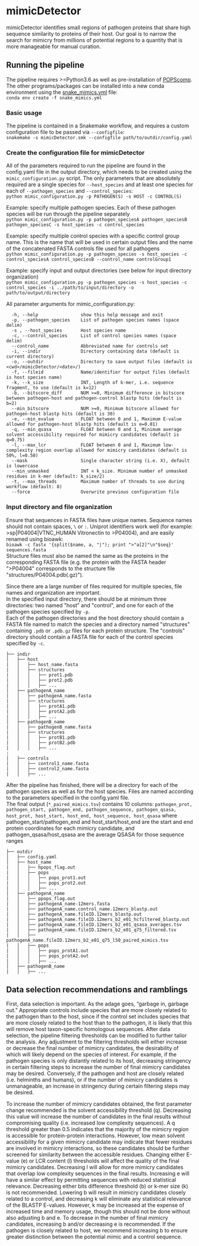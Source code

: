 # mimicDetector
mimicDetector identifies small regions of pathogen proteins that share high sequence similarity to proteins of their host. Our goal is to narrow the search for mimicry from millions of potential regions to a quantity that is more manageable for manual curation. 

## Running the pipeline
The pipeline requires >=Python3.6 as well as pre-installation of [POPScomp](https://github.com/Fraternalilab/POPScomp). The other programs/packages can be installed into a new conda environment using the [snake_mimics.yml](env/snake_mimics.yml) file:  
`conda env create -f snake_mimics.yml`

### Basic usage
The pipeline is contained in a Snakemake workflow, and requires a custom configuration file to be passed via `--configfile`:  
`snakemake -s mimicDetector.smk --configfile path/to/outdir/config.yaml`

### Create the configuration file for mimicDetector
All of the parameters required to run the pipeline are found in the config.yaml file in the output directory, which needs to be created using the `mimic_configuration.py` script. The only parameters that are absolutely required are a single species for `--host_species` and at least one species for each of `--pathogen_species` and `--control_species`:  
`python mimic_configuration.py -p PATHOGEN(S) -s HOST -c CONTROL(S)`  

Example: specify multiple pathogen species. Each of these pathogen species will be run through the pipeline separately  
`python mimic_configuration.py -p pathogen_speciesA pathogen_speciesB pathogen_speciesC -s host_species -c control_species`  

Example: specify multiple control species with a specific control group name. This is the name that will be used in certain output files and the name of the concatenated FASTA controls file used for all pathogens  
`python mimic_configuration.py -p pathogen_species -s host_species -c control_speciesA control_speciesB --control_name controlGroup1`  

Example: specify input and output directories (see below for input directory organization)  
`python mimic_configuration.py -p pathogen_species -s host_species -c control_species -i ../path/to/input/directory -o path/to/output/directory`

All parameter arguments for mimic_configuration.py:
```
  -h, --help                show this help message and exit
  -p, --pathogen_species    List of pathogen species names (space delim)
  -s , --host_species       Host species name
  -c, --control_species     List of control species names (space delim)
  --control_name            Abbreviated name for controls set
  -i, --indir               Directory containing data (default is current directory)
  -o, --outdir              Directory to save output files (default is <cwd>/mimicDetector/<date>/)
  -f, --fileid              Name/identifier for output files (default is host species name)
  -k, --k_size              INT, Length of k-mer, i.e. sequence fragment, to use (default is k=12)
  -b, --bitscore_diff       NUM >=0, Minimum difference in bitscore between pathogen-host and pathogen-control blastp hits (default is b=2)
  --min_bitscore            NUM >=0, Minimum bitscore allowed for pathogen-host blastp hits (default is 30)
  -e, --min_evalue          FLOAT between 0 and 1, Maximum E-value allowed for pathogen-host blastp hits (default is e=0.01)
  -q, --min_qsasa           FLOAT between 0 and 1, Minimum average solvent accessibility required for mimicry candidates (default is q=0.75)
  -l, --max_lcr             FLOAT between 0 and 1, Maximum low-complexity region overlap allowed for mimicry candidates (default is 50%, l=0.50)
  --mask                    Single character string (i.e. X), default is lowercase
  --min_unmasked            INT < k_size. Minimum number of unmasked residues in k-mer (default: k_size/2)
  -t, --max_threads         Maximum number of threads to use during workflow (default: 8)
  --force                   Overwrite previous configuration file
```

### Input directory and file organization
Ensure that sequences in FASTA files have unique names. Sequence names should not contain spaces, `\` or `:`. Uniprot identifiers work well (for example: >sp|P04004|VTNC_HUMAN Vitronectin to >P04004), and are easily renamed using bioawk:  
`bioawk -c fastx '{split($name, a, "|"); print ">"a[2]"\n"$seq}' sequences.fasta`  
Structure files must also be named the same as the proteins in the corresponding FASTA file (e.g. the protein with the FASTA header ">P04004" corresponds to the structure file "structures/P04004.pdb(.gz)"). 

Since there are a large number of files required for multiple species, file names and organization are important.  
In the specified input directory, there should be at minimum three directories: two named "host" and "control", and one for each of the pathogen species specified by `-p`.  
Each of the pathogen directories and the host directory should contain a FASTA file named to match the species and a directory named "structures" containing `.pdb` or `.pdb.gz` files for each protein structure. 
The "controls" directory should contain a FASTA file for each of the control species specified by `-c`. 
```
├── indir  
│   ├── host  
|   │   ├── host_name.fasta  
|   │   ├── structures  
|   │   │   ├── prot1.pdb  
|   │   │   ├── prot2.pdb  
|   │   │   ├── ...  
│   ├── pathogenA_name
|   │   ├── pathogenA_name.fasta
|   │   ├── structures
|   │   │   ├── protA1.pdb
|   │   │   ├── protA2.pdb
|   │   │   ├── ...
│   ├── pathogenB_name
|   │   ├── pathogenB_name.fasta
|   │   ├── structures
|   │   │   ├── protB1.pdb
|   │   │   ├── protB2.pdb
|   │   │   ├── ...
:
│   ├── controls
|   │   ├── control1_name.fasta
|   │   ├── control2_name.fasta
|   │   ├── ...
```
After the pipeline has finished, there will be a directory for each of the pathogen species as well as for the host species. 
Files are named according to the parameters specified in the config.yaml file.  
The final output (`*_paired_mimics.tsv`) contains 10 columns: `pathogen_prot, pathogen_start, pathogen_end, pathogen_sequence, pathogen_qsasa, host_prot, host_start, host_end, host_sequence, host_qsasa` where pathogen_start/pathogen_end and host_start/host_end are the start and end protein coordinates for each mimicry candidate, and pathogen_qsasa/host_qsasa are the average QSASA for those sequence ranges
```
├── outdir
│   ├── config.yaml
│   ├── host_name
|   │   ├── hpops_flag.out
|   │   ├── pops
|   │   │   ├── pops_prot1.out
|   │   │   ├── pops_prot2.out
|   │   │   ├── ...
│   ├── pathogenA_name
|   │   ├── ppops_flag.out
|   │   ├── pathogenA_name-12mers.fasta
|   │   ├── pathogenA_name.control_name.12mers_blastp.out 
|   │   ├── pathogenA_name.fileID.12mers_blastp.out
|   │   ├── pathogenA_name.fileID.12mers_b2_e01_hcfiltered_blastp.out
|   │   ├── pathogenA_name.fileID.12mers_b2_e01_qsasa_averages.tsv
|   │   ├── pathogenA_name.fileID.12mers_b2_e01_q75_filtered.tsv
|   │   ├── pathogenA_name.fileID.12mers_b2_e01_q75_l50_paired_mimics.tsv
|   │   ├── pops
|   │   │   ├── pops_protA1.out
|   │   │   ├── pops_protA2.out
|   │   │   ├── ...
│   ├── pathogenB_name
|   │   ├── ...
```

## Data selection recommendations and ramblings
First, data selection is important. As the adage goes, “garbage in, garbage out.” Appropriate controls include species that are more closely related to the pathogen than to the host, since if the control set includes species that are more closely related to the host than to the pathogen, it is likely that this will remove host taxon-specific homologous sequences. 
After data selection, the pipeline filtering thresholds can be modified to further tailor the analysis. Any adjustment to the filtering thresholds will either increase or decrease the final number of mimicry candidates, the desirability of which will likely depend on the species of interest. For example, if the pathogen species is only distantly related to its host, decreasing stringency in certain filtering steps to increase the number of final mimicry candidates may be desired. Conversely, if the pathogen and host are closely related (i.e. helminths and humans), or if the number of mimicry candidates is unmanageable, an increase in stringency during certain filtering steps may be desired.
 
To increase the number of mimicry candidates obtained, the first parameter change recommended is the solvent accessibility threshold (q). Decreasing this value will increase the number of candidates in the final results without compromising quality (i.e. increased low complexity sequences). A q threshold greater than 0.5 indicates that the majority of the mimicry region is accessible for protein-protein interactions. However, low mean solvent accessibility for a given mimicry candidate may indicate that fewer residues are involved in mimicry interactions, so these candidates should be further screened for similarity between the accessible residues. Changing either E-value (e) or LCR content (l) thresholds will affect the quality of the final mimicry candidates. Decreasing l will allow for more mimicry candidates that overlap low complexity sequences in the final results. Increasing e will have a similar effect by permitting sequences with reduced statistical relevance. 
Decreasing either bits difference threshold (b) or k-mer size (k) is not recommended. Lowering b will result in mimicry candidates closely related to a control, and decreasing k will eliminate any statistical relevance of the BLASTP E-values. However, k may be increased at the expense of increased time and memory usage, though this should not be done without also adjusting b and e. To decrease in the number of final mimicry candidates, increasing b and/or decreasing e is recommended. If the pathogen is closely related to host, we recommend increasing b to ensure greater distinction between the potential mimic and a control sequence. 

